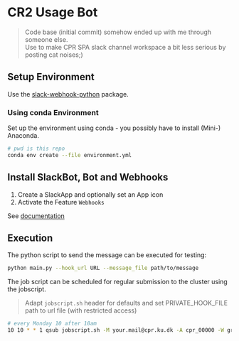 # CR2 Usage Bot

> Code base (initial commit) somehow ended up with me through someone else.  
> Use to make CPR SPA slack channel workspace a bit less serious by posting cat noises;)

## Setup Environment

Use the [slack-webhook-python](https://github.com/10mohi6/slack-webhook-python) package.

### Using conda Environment

Set up the environment using conda - you possibly have to install (Mini-) Anaconda.

```bash
# pwd is this repo
conda env create --file environment.yml
```

## Install SlackBot, Bot and Webhooks

1. Create a SlackApp and optionally set an App icon
2. Activate the Feature `Webhooks`

See [documentation](https://api.slack.com/messaging/webhooks)

## Execution

The python script to send the message can be executed for testing:

```bash
python main.py --hook_url URL --message_file path/to/message
```

The job script can be scheduled for regular submission to the cluster using the 
jobscript.

> Adapt `jobscript.sh` header for defaults and set PRIVATE_HOOK_FILE path to url file (with restricted access)

```bash
# every Monday 10 after 10am
10 10 * * 1 qsub jobscript.sh -M your.mail@cpr.ku.dk -A cpr_00000 -W grouplist=cpr_00000
```
